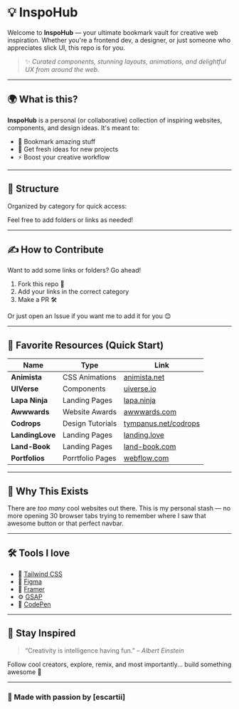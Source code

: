 # 💡 InspoHub

Welcome to **InspoHub** — your ultimate bookmark vault for creative web inspiration. Whether you're a frontend dev, a designer, or just someone who appreciates slick UI, this repo is for you.

> ✨ *Curated components, stunning layouts, animations, and delightful UX from around the web.*

---

## 🌍 What is this?

**InspoHub** is a personal (or collaborative) collection of inspiring websites, components, and design ideas. It's meant to:
- 📌 Bookmark amazing stuff
- 🧠 Get fresh ideas for new projects
- ⚡️ Boost your creative workflow

---

## 📁 Structure

Organized by category for quick access:


Feel free to add folders or links as needed!

---

## ✍️ How to Contribute

Want to add some links or folders? Go ahead!

1. Fork this repo 🍴
2. Add your links in the correct category
3. Make a PR 🛠️

Or just open an Issue if you want me to add it for you 😊

---

## 🔗 Favorite Resources (Quick Start)

| Name | Type | Link |
|------|------|------|
| **Animista** | CSS Animations | [animista.net](https://animista.net) |
| **UIVerse** | Components | [uiverse.io](https://uiverse.io) |
| **Lapa Ninja** | Landing Pages | [lapa.ninja](https://www.lapa.ninja/) |
| **Awwwards** | Website Awards | [awwwards.com](https://www.awwwards.com/) |
| **Codrops** | Design Tutorials | [tympanus.net/codrops](https://tympanus.net/codrops/) |
| **LandingLove** | Landing Pages | [landing.love](https://www.landing.love/) |
| **Land-Book** | Landing Pages | [land-book.com](https://land-book.com/) |
| **Portfolios** | Porrtfolio Pages | [webflow.com](https://webflow.com/made-in-webflow/portfolio/popular) |


---

## 🤯 Why This Exists

There are *too many* cool websites out there. This is my personal stash — no more opening 30 browser tabs trying to remember where I saw that awesome button or that perfect navbar.

---

## 🛠 Tools I love

- 🧰 [Tailwind CSS](https://tailwindcss.com/)
- 🎨 [Figma](https://figma.com/)
- 🔧 [Framer](https://framer.com/)
- ⚙️ [GSAP](https://greensock.com/gsap/)
- 🧪 [CodePen](https://codepen.io/)

---

## 🙌 Stay Inspired

> “Creativity is intelligence having fun.” – *Albert Einstein*

Follow cool creators, explore, remix, and most importantly... build something awesome 🚀

---

### 🧠 Made with passion by [escartii]

